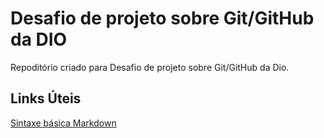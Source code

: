 # Desafio de projeto sobre Git/GitHub da DIO
Repoditório criado para Desafio de projeto sobre Git/GitHub da Dio.

## Links Úteis
[Sintaxe básica Markdown](https://markdownguide.org/basic-syntax/)
